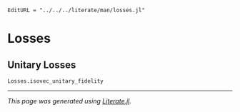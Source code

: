 ```@meta
EditURL = "../../../literate/man/losses.jl"
```

# Losses

## Unitary Losses

```@docs
Losses.isovec_unitary_fidelity
```

---

*This page was generated using [Literate.jl](https://github.com/fredrikekre/Literate.jl).*

